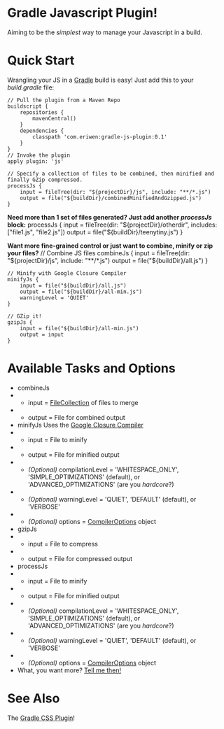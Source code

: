 # Gradle Javascript Plugin! #
Aiming to be the *simplest* way to manage your Javascript in a build.

# Quick Start #
Wrangling your JS in a [Gradle](http://gradle.org) build is easy! Just add this to your *build.gradle* file:

    // Pull the plugin from a Maven Repo
    buildscript {
        repositories {
            mavenCentral()
        }
        dependencies {
            classpath 'com.eriwen:gradle-js-plugin:0.1'
        }
    }
    // Invoke the plugin
    apply plugin: 'js'

    // Specify a collection of files to be combined, then minified and finally GZip compressed.
    processJs {
        input = fileTree(dir: "${projectDir}/js", include: "**/*.js")
        output = file("${buildDir}/combinedMinifiedAndGzipped.js")
    }

**Need more than 1 set of files generated? Just add another *processJs* block:**
    processJs {
        input = fileTree(dir: "${projectDir}/otherdir", includes: ["file1.js", "file2.js"])
        output = file("${buildDir}/teenytiny.js")
    }

**Want more fine-grained control or just want to combine, minify or zip your files?**
    // Combine JS files
    combineJs {
        input = fileTree(dir: "${projectDir}/js", include: "**/*.js")
        output = file("${buildDir}/all.js")
    }
    
    // Minify with Google Closure Compiler
    minifyJs {
        input = file("${buildDir}/all.js")
        output = file("${buildDir}/all-min.js")
        warningLevel = 'QUIET'
    }
    
    // GZip it!
    gzipJs {
        input = file("${buildDir}/all-min.js")
        output = input
    }

# Available Tasks and Options #
 - combineJs
 - - input = [FileCollection](http://gradle.org/current/docs/javadoc/org/gradle/api/file/FileCollection.html) of files to merge
 - - output = File for combined output
 - minifyJs Uses the [Google Closure Compiler](http://code.google.com/closure/compiler/)
 - - input = File to minify
 - - output = File for minified output
 - - *(Optional)* compilationLevel = 'WHITESPACE_ONLY', 'SIMPLE_OPTIMIZATIONS' (default), or 'ADVANCED_OPTIMIZATIONS' (are you *hardcore*?)
 - - *(Optional)* warningLevel = 'QUIET', 'DEFAULT' (default), or 'VERBOSE'
 - - *(Optional)* options = [CompilerOptions](http://code.google.com/p/closure-compiler/source/browse/trunk/src/com/google/javascript/jscomp/CompilerOptions.java?r=1187) object
 - gzipJs
 - - input = File to compress
 - - output = File for compressed output
 - processJs
 - - input = File to minify
 - - output = File for minified output
 - - *(Optional)* compilationLevel = 'WHITESPACE_ONLY', 'SIMPLE_OPTIMIZATIONS' (default), or 'ADVANCED_OPTIMIZATIONS' (are you *hardcore*?)
 - - *(Optional)* warningLevel = 'QUIET', 'DEFAULT' (default), or 'VERBOSE'
 - - *(Optional)* options = [CompilerOptions](http://code.google.com/p/closure-compiler/source/browse/trunk/src/com/google/javascript/jscomp/CompilerOptions.java?r=1187) object
 - What, you want more? [Tell me then!](https://github.com/eriwen/gradle-js-plugin/issues)

# See Also #
The [Gradle CSS Plugin](https://github.com/eriwen/gradle-css-plugin)!